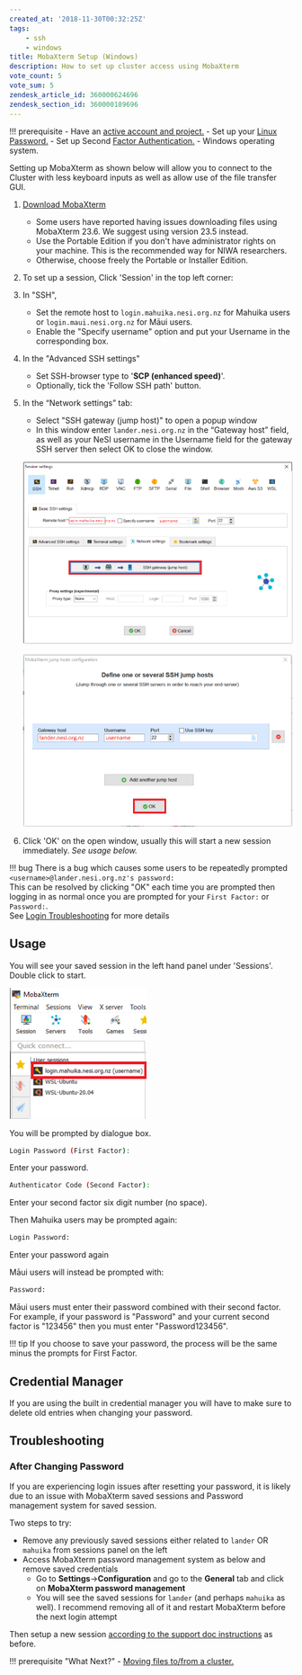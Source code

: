 ```yaml
---
created_at: '2018-11-30T00:32:25Z'
tags: 
    - ssh
    - windows
title: MobaXterm Setup (Windows)
description: How to set up cluster access using MobaXterm
vote_count: 5
vote_sum: 5
zendesk_article_id: 360000624696
zendesk_section_id: 360000189696
---
```


!!! prerequisite
     -   Have an [active account and project.](https://support.nesi.org.nz/hc/en-gb/sections/360000196195-Accounts-Projects)
     -   Set up your [Linux Password.](../../Getting_Started/Accessing_the_HPCs/Setting_Up_and_Resetting_Your_Password.md)
     -   Set up Second [Factor Authentication.](../../Getting_Started/Accessing_the_HPCs/Setting_Up_Two_Factor_Authentication.md)
     -   Windows operating system.

Setting up MobaXterm as shown below will allow you to connect to the
Cluster with less keyboard inputs as well as allow use of the file
transfer GUI.

1. [Download MobaXterm](https://mobaxterm.mobatek.net/download-home-edition.html)
    - Some users have reported having issues downloading files using
        MobaXterm 23.6. We suggest using version 23.5 instead.
    - Use the Portable Edition if you don't have administrator rights
        on your machine. This is the recommended way for NIWA
        researchers.
    - Otherwise, choose freely the Portable or Installer Edition.
2. To set up a session, Click 'Session' in the top left corner:
3. In "SSH",
    - Set the remote host to `login.mahuika.nesi.org.nz` for Mahuika
        users or `login.maui.nesi.org.nz` for Māui users.
    - Enable the "Specify username" option and put your Username in
        the corresponding box.
4. In the "Advanced SSH settings"
    - Set SSH-browser type to '**SCP (enhanced speed)**'.
    - Optionally, tick the 'Follow SSH path' button.
5. In the “Network settings” tab:
    - Select "SSH gateway (jump host)" to open a popup window
    - In this window enter `lander.nesi.org.nz` in the “Gateway host”
        field, as well as your NeSI username in the Username field for
        the gateway SSH server then select OK to close the window.

    ![mceclip4.png](../../assets/images/MobaXterm_Setup_Windows.png)

    ![mceclip5.png](../../assets/images/MobaXterm_Setup_Windows_0.png)

6. Click 'OK' on the open window, usually this will start a new session
    immediately. *See usage below.*

!!!  bug
     There is a bug which causes some users to be repeatedly prompted
     `<username>@lander.nesi.org.nz's password:`  
     This can be resolved by clicking "OK" each time you are prompted then
     logging in as normal once you are prompted for your `First Factor:` or
     `Password:`.  
     See [Login
     Troubleshooting](../../General/FAQs/Login_Troubleshooting.md) for more
     details

## Usage

You will see your saved session in the left hand panel under 'Sessions'.
Double click to start.

![mceclip6.png](../../assets/images/MobaXterm_Setup_Windows_1.png)

You will be prompted by dialogue box.

``` sh
Login Password (First Factor):
```

Enter your password.

``` sh
Authenticator Code (Second Factor):
```

Enter your second factor six digit number (no space).

Then Mahuika users may be prompted again:

``` sh
Login Password:
```

Enter your password again

Māui users will instead be prompted with:

``` sh
Password:
```

Māui users must enter their password combined with their second factor.
For example, if your password is "Password" and your current second
factor is "123456" then you must enter "Password123456".

!!! tip
     If you choose to save your password, the process will be the same
     minus the prompts for First Factor.

## Credential Manager

If you are using the built in credential manager you will have to make
sure to delete old entries when changing your password.

## Troubleshooting

### After Changing Password

If you are experiencing login issues after resetting your password, it
is likely due to an issue with MobaXterm saved sessions and Password
management system for saved session.

Two steps to try:

- Remove any previously saved sessions either related to `lander` OR
    `mahuika` from sessions panel on the left
- Access MobaXterm password management system as below and remove
    saved credentials
    - Go to **Settings**-&gt;**Configuration** and go to the
        **General** tab and click on **MobaXterm password management**
    - You will see the saved sessions for `lander` (and perhaps
        `mahuika` as well). I recommend removing all of it and restart
        MobaXterm before the next login attempt

Then setup a new session [according to the support doc
instructions](https://support.nesi.org.nz/hc/en-gb/articles/360000624696-MobaXterm-Setup-Windows-)
as before.

!!! prerequisite "What Next?"
     -   [Moving files to/from a cluster.](../../Getting_Started/Next_Steps/Moving_files_to_and_from_the_cluster.md)
